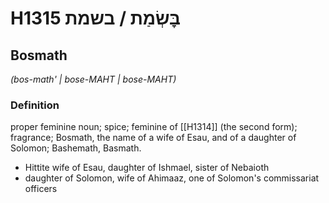 # H1315 בׇּשְׂמַת / בשמת

## Bosmath

_(bos-math' | bose-MAHT | bose-MAHT)_

### Definition

proper feminine noun; spice; feminine of [[H1314]] (the second form); fragrance; Bosmath, the name of a wife of Esau, and of a daughter of Solomon; Bashemath, Basmath.

- Hittite wife of Esau, daughter of Ishmael, sister of Nebaioth
- daughter of Solomon, wife of Ahimaaz, one of Solomon's commissariat officers
